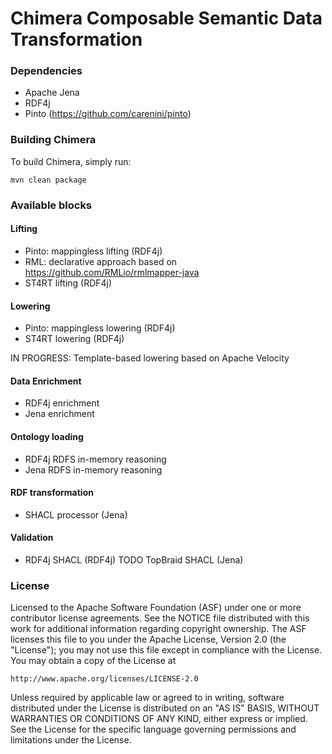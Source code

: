 Chimera Composable Semantic Data Transformation
===

### Dependencies

* Apache Jena
* RDF4j
* Pinto (https://github.com/carenini/pinto)

### Building Chimera 

To build Chimera, simply run:

    mvn clean package
    
### Available blocks

#### Lifting
* Pinto: mappingless lifting (RDF4j)
* RML: declarative approach based on https://github.com/RMLio/rmlmapper-java
* ST4RT lifting (RDF4j) 

#### Lowering
* Pinto: mappingless lowering (RDF4j)
* ST4RT lowering (RDF4j)

IN PROGRESS: Template-based lowering based on Apache Velocity

#### Data Enrichment
* RDF4j enrichment
* Jena enrichment 

#### Ontology loading
* RDF4j RDFS in-memory reasoning
* Jena RDFS in-memory reasoning

#### RDF transformation
* SHACL processor (Jena)

#### Validation
* RDF4j SHACL (RDF4j)
TODO TopBraid SHACL (Jena)


### License

Licensed to the Apache Software Foundation (ASF) under one or more contributor license agreements. See the NOTICE file distributed with this work for additional information regarding copyright ownership. The ASF licenses this file to you under the Apache License, Version 2.0 (the "License"); you may not use this file except in compliance with the License. You may obtain a copy of the License at

    http://www.apache.org/licenses/LICENSE-2.0

Unless required by applicable law or agreed to in writing, software distributed under the License is distributed on an "AS IS" BASIS, WITHOUT WARRANTIES OR CONDITIONS OF ANY KIND, either express or implied. See the License for the specific language governing permissions and limitations under the License.
